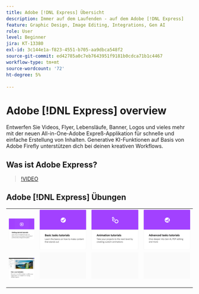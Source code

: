 ```yaml
---
title: Adobe [!DNL Express] Übersicht
description: Immer auf dem Laufenden - auf dem Adobe [!DNL Express]
feature: Graphic Design, Image Editing, Integrations, Gen AI
role: User
level: Beginner
jira: KT-13380
exl-id: 3c144e1a-f823-4551-b705-aa9dbca548f2
source-git-commit: ed42785a0c7eb7643951f9181b0cdca71b1c4467
workflow-type: tm+mt
source-wordcount: '72'
ht-degree: 5%

---
```


# Adobe [!DNL Express] overview

Entwerfen Sie Videos, Flyer, Lebensläufe, Banner, Logos und vieles mehr mit der neuen All-in-One-Adobe Expreß-Applikation für schnelle und einfache Erstellung von Inhalten. Generative KI-Funktionen auf Basis von Adobe Firefly unterstützen dich bei deinen kreativen Workflows.

## Was ist Adobe Express?

>[!VIDEO](https://video.tv.adobe.com/v/3420225?quality=12&learn=on&hidetitle=true)

## Adobe [!DNL Express] Übungen

<table style="table-layout:fixed">
<tr>
   <td>
      <a href="https://experienceleague.adobe.com/docs/creative-cloud-enterprise-learn/cce-learning-hub/expressoverview/expresshowto/overview-express-how-to.html?#getting-started">
         <img alt="Tutorials zu ersten Schritten" src="assets/get-started.png" />
      </a>
   </td>
   <td>
      <a href="https://experienceleague.adobe.com/docs/creative-cloud-enterprise-learn/cce-learning-hub/expressoverview/expresshowto/overview-express-how-to.html#basic-tasks">
         <img alt="Tutorials zu grundlegenden Aufgaben" src="assets/basic-tasks.png" />
      </a>
   </td>
   <td>
      <a href="https://experienceleague.adobe.com/docs/creative-cloud-enterprise-learn/cce-learning-hub/expressoverview/expresshowto/overview-express-how-to.html#animation">
         <img alt="Animations-Tutorials" src="assets/animation.png" />
      </a>
  </td>
   <td>
      <a href="https://experienceleague.adobe.com/docs/creative-cloud-enterprise-learn/cce-learning-hub/expressoverview/expresshowto/overview-express-how-to.html#advanced-tasks">
         <img alt="Animations-Tutorials" src="assets/advanced-tasks.png" />
      </a>
  </td>
</tr>
<tr>
  <td>
      <a href="overview-express-use-case-tutorials.md">
         <img alt="Tutorials zu Adobe Expreß und Anwendungsfällen" src="assets/use-case-tutorials.png" />
      </a>
   </td>
   <td>
    <img alt="Spacer" src="../assets/Gray_thumbnail.png" />
    <div>
    <br>
  </td>
  <td>
    <img alt="Spacer" src="../assets/Gray_thumbnail.png" />
    <div>
    <br>
  </td>
  <td>
    <img alt="Spacer" src="../assets/Gray_thumbnail.png" />
    <div>
    <br>
  </td>
</tr>
</table>